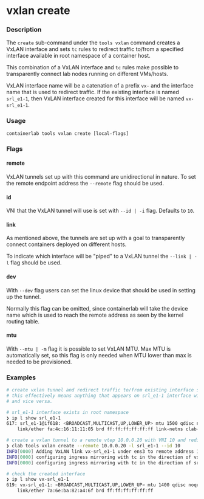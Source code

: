 # vxlan create

### Description

The `create` sub-command under the `tools vxlan` command creates a VxLAN interface and sets `tc` rules to redirect traffic to/from a specified interface available in root namespace of a container host.

This combination of a VxLAN interface and `tc` rules make possible to transparently connect lab nodes running on different VMs/hosts.

VxLAN interface name will be a catenation of a prefix `vx-` and the interface name that is used to redirect traffic. If the existing interface is named `srl_e1-1`, then VxLAN interface created for this interface will be named `vx-srl_e1-1`.

### Usage

`containerlab tools vxlan create [local-flags]`

### Flags

#### remote
VxLAN tunnels set up with this command are unidirectional in nature. To set the remote endpoint address the `--remote` flag should be used.

#### id
VNI that the VxLAN tunnel will use is set with `--id | -i` flag. Defaults to `10`.

#### link
As mentioned above, the tunnels are set up with a goal to transparently connect containers deployed on different hosts.

To indicate which interface will be "piped" to a VxLAN tunnel the `--link | -l` flag should be used.

#### dev
With `--dev` flag users can set the linux device that should be used in setting up the tunnel.

Normally this flag can be omitted, since containerlab will take the device name which is used to reach the remote address as seen by the kernel routing table.

#### mtu
With `--mtu | -m` flag it is possible to set VxLAN MTU. Max MTU is automatically set, so this flag is only needed when MTU lower than max is needed to be provisioned.

### Examples

```bash
# create vxlan tunnel and redirect traffic to/from existing interface srl_e1-1 to it
# this effectively means anything that appears on srl_e1-1 interface will be piped to vxlan interface
# and vice versa.

# srl_e1-1 interface exists in root namespace
❯ ip l show srl_e1-1
617: srl_e1-1@if618: <BROADCAST,MULTICAST,UP,LOWER_UP> mtu 1500 qdisc noqueue state UP mode DEFAULT group default 
    link/ether fa:4c:16:11:11:05 brd ff:ff:ff:ff:ff:ff link-netns clab-vx-srl1

# create a vxlan tunnel to a remote vtep 10.0.0.20 with VNI 10 and redirect traffic to srl_e1-1 interface
❯ clab tools vxlan create --remote 10.0.0.20 -l srl_e1-1 --id 10
INFO[0000] Adding VxLAN link vx-srl_e1-1 under ens3 to remote address 10.0.0.20 with VNI 10
INFO[0000] configuring ingress mirroring with tc in the direction of vx-srl_e1-1 -> srl_e1-1
INFO[0000] configuring ingress mirroring with tc in the direction of srl_e1-1 -> vx-srl_e1-1

# check the created interface
❯ ip l show vx-srl_e1-1
619: vx-srl_e1-1: <BROADCAST,MULTICAST,UP,LOWER_UP> mtu 1400 qdisc noqueue state UNKNOWN mode DEFAULT group default qlen 1000
    link/ether 7a:6e:ba:82:a4:6f brd ff:ff:ff:ff:ff:ff
```